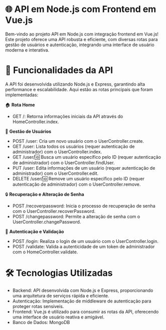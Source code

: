 # 🌐 API em Node.js com Frontend em Vue.js
Bem-vindo ao projeto API em Node.js com integração frontend em Vue.js! Este projeto oferece uma API robusta e eficiente, com diversas rotas para gestão de usuários e autenticação, integrando uma interface de usuário moderna e interativa.

# 🌟 Funcionalidades da API
A API foi desenvolvida utilizando Node.js e Express, garantindo alta performance e escalabilidade. Aqui estão as rotas principais que foram implementadas:

🏠 **Rota Home**

- GET /: Retorna informações iniciais da API através do HomeController.index.
  
👤 **Gestão de Usuários**

- POST /user: Cria um novo usuário com o UserController.create.
- GET /user: Lista todos os usuários (requer autenticação de administrador) com o UserController.index.
- GET /user/:id: Busca um usuário específico pelo ID (requer autenticação de administrador) com o UserController.findUser.
- PUT /user: Edita informações de um usuário (requer autenticação de administrador) com o UserController.edit.
- DELETE /user/:id: Remove um usuário específico pelo ID (requer autenticação de administrador) com o UserController.remove.
  
🔒 **Recuperação e Alteração de Senha**

- POST /recoverpassword: Inicia o processo de recuperação de senha com o UserController.recoverPassword.
- POST /changepassword: Permite a alteração de senha com o UserController.changePassword.
  
🔑 **Autenticação e Validação**

- POST /login: Realiza o login de um usuário com o UserController.login.
- POST /validate: Valida a autenticidade de um token de administrador com o HomeController.validate.
# 🛠️ Tecnologias Utilizadas
- Backend: API desenvolvida com Node.js e Express, proporcionando uma arquitetura de serviços rápida e eficiente.
- Autenticação: Implementação de middleware de autenticação para proteger rotas sensíveis.
- Frontend: Vue.js é utilizado para consumir as rotas da API, oferecendo uma interface de usuário reativa e amigável.
- Banco de Dados: MongoDB
